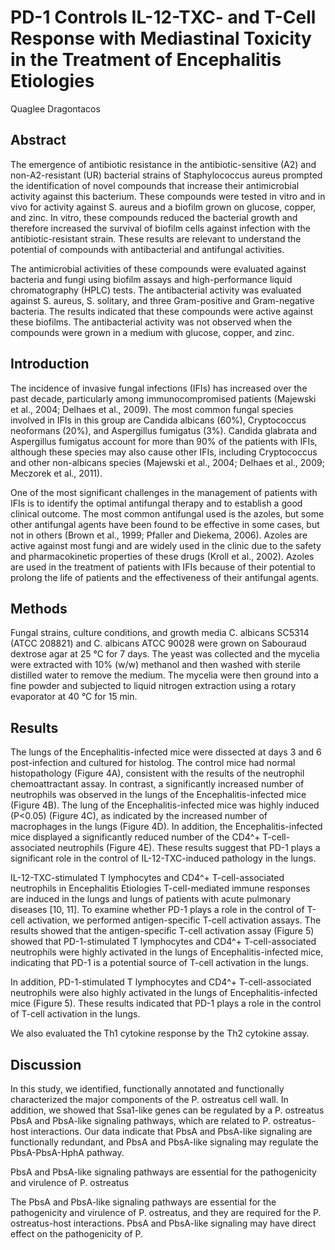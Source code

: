 # PD-1 Controls IL-12-TXC- and T-Cell Response with Mediastinal Toxicity in the Treatment of Encephalitis Etiologies
Quaglee Dragontacos


## Abstract
The emergence of antibiotic resistance in the antibiotic-sensitive (A2) and non-A2-resistant (UR) bacterial strains of Staphylococcus aureus prompted the identification of novel compounds that increase their antimicrobial activity against this bacterium. These compounds were tested in vitro and in vivo for activity against S. aureus and a biofilm grown on glucose, copper, and zinc. In vitro, these compounds reduced the bacterial growth and therefore increased the survival of biofilm cells against infection with the antibiotic-resistant strain. These results are relevant to understand the potential of compounds with antibacterial and antifungal activities.

The antimicrobial activities of these compounds were evaluated against bacteria and fungi using biofilm assays and high-performance liquid chromatography (HPLC) tests. The antibacterial activity was evaluated against S. aureus, S. solitary, and three Gram-positive and Gram-negative bacteria. The results indicated that these compounds were active against these biofilms. The antibacterial activity was not observed when the compounds were grown in a medium with glucose, copper, and zinc.


## Introduction
The incidence of invasive fungal infections (IFIs) has increased over the past decade, particularly among immunocompromised patients (Majewski et al., 2004; Delhaes et al., 2009). The most common fungal species involved in IFIs in this group are Candida albicans (60%), Cryptococcus neoformans (20%), and Aspergillus fumigatus (3%). Candida glabrata and Aspergillus fumigatus account for more than 90% of the patients with IFIs, although these species may also cause other IFIs, including Cryptococcus and other non-albicans species (Majewski et al., 2004; Delhaes et al., 2009; Meczorek et al., 2011).

One of the most significant challenges in the management of patients with IFIs is to identify the optimal antifungal therapy and to establish a good clinical outcome. The most common antifungal used is the azoles, but some other antifungal agents have been found to be effective in some cases, but not in others (Brown et al., 1999; Pfaller and Diekema, 2006). Azoles are active against most fungi and are widely used in the clinic due to the safety and pharmacokinetic properties of these drugs (Kroll et al., 2002). Azoles are used in the treatment of patients with IFIs because of their potential to prolong the life of patients and the effectiveness of their antifungal agents.


## Methods
Fungal strains, culture conditions, and growth media
C. albicans SC5314 (ATCC 208821) and C. albicans ATCC 90028 were grown on Sabouraud dextrose agar at 25 °C for 7 days. The yeast was collected and the mycelia were extracted with 10% (w/w) methanol and then washed with sterile distilled water to remove the medium. The mycelia were then ground into a fine powder and subjected to liquid nitrogen extraction using a rotary evaporator at 40 °C for 15 min.


## Results
The lungs of the Encephalitis-infected mice were dissected at days 3 and 6 post-infection and cultured for histolog. The control mice had normal histopathology (Figure 4A), consistent with the results of the neutrophil chemoattractant assay. In contrast, a significantly increased number of neutrophils was observed in the lungs of the Encephalitis-infected mice (Figure 4B). The lung of the Encephalitis-infected mice was highly induced (P<0.05) (Figure 4C), as indicated by the increased number of macrophages in the lungs (Figure 4D). In addition, the Encephalitis-infected mice displayed a significantly reduced number of the CD4^+ T-cell-associated neutrophils (Figure 4E). These results suggest that PD-1 plays a significant role in the control of IL-12-TXC-induced pathology in the lungs.

IL-12-TXC-stimulated T lymphocytes and CD4^+ T-cell-associated neutrophils in Encephalitis Etiologies
T-cell-mediated immune responses are induced in the lungs and lungs of patients with acute pulmonary diseases [10, 11]. To examine whether PD-1 plays a role in the control of T-cell activation, we performed antigen-specific T-cell activation assays. The results showed that the antigen-specific T-cell activation assay (Figure 5) showed that PD-1-stimulated T lymphocytes and CD4^+ T-cell-associated neutrophils were highly activated in the lungs of Encephalitis-infected mice, indicating that PD-1 is a potential source of T-cell activation in the lungs.

In addition, PD-1-stimulated T lymphocytes and CD4^+ T-cell-associated neutrophils were also highly activated in the lungs of Encephalitis-infected mice (Figure 5). These results indicated that PD-1 plays a role in the control of T-cell activation in the lungs.

We also evaluated the Th1 cytokine response by the Th2 cytokine assay.


## Discussion
In this study, we identified, functionally annotated and functionally characterized the major components of the P. ostreatus cell wall. In addition, we showed that Ssa1-like genes can be regulated by a P. ostreatus PbsA and PbsA-like signaling pathways, which are related to P. ostreatus-host interactions. Our data indicate that PbsA and PbsA-like signaling are functionally redundant, and PbsA and PbsA-like signaling may regulate the PbsA-PbsA-HphA pathway.

PbsA and PbsA-like signaling pathways are essential for the pathogenicity and virulence of P. ostreatus

The PbsA and PbsA-like signaling pathways are essential for the pathogenicity and virulence of P. ostreatus, and they are required for the P. ostreatus-host interactions. PbsA and PbsA-like signaling may have direct effect on the pathogenicity of P.
